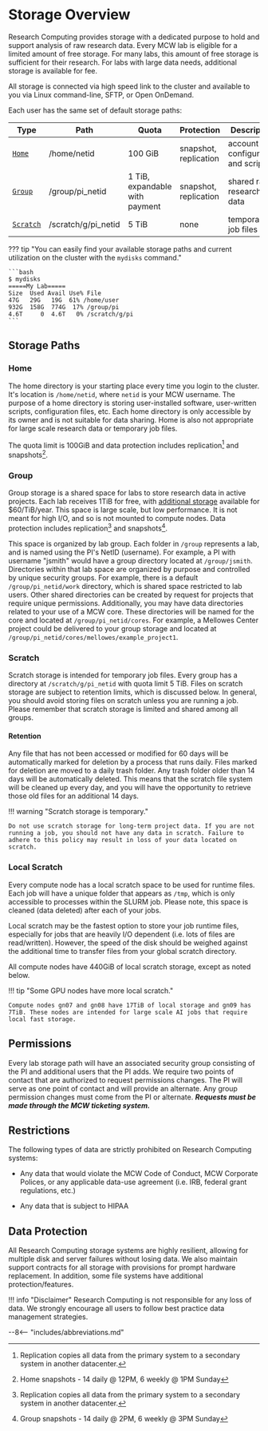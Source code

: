 # Storage Overview

Research Computing provides storage with a dedicated purpose to hold and support analysis of raw research data. Every MCW lab is eligible for a limited amount of free storage. For many labs, this amount of free storage is sufficient for their research. For labs with large data needs, additional storage is available for fee.

All storage is connected via high speed link to the cluster and available to you via Linux command-line, SFTP, or Open OnDemand.

Each user has the same set of default storage paths:

| Type                  | Path                | Quota                          | Protection            | Description                       |
| --------------------- | ------------------- | ------------------------------ | --------------------- | --------------------------------- |
| [`Home`](#home)       | /home/netid         | 100 GiB                        | snapshot, replication | account configuration and scripts |
| [`Group`](#group)     | /group/pi_netid     | 1 TiB, expandable with payment | snapshot, replication | shared raw research data          |
| [`Scratch`](#scratch) | /scratch/g/pi_netid | 5 TiB                          | none                  | temporary job files               |

??? tip "You can easily find your available storage paths and current utilization on the cluster  with the `mydisks` command."

    ```bash
    $ mydisks
    =====My Lab=====
    Size  Used Avail Use% File
    47G   29G   19G  61% /home/user
    932G  158G  774G  17% /group/pi
    4.6T     0  4.6T   0% /scratch/g/pi
    ```

## Storage Paths

### Home

The home directory is your starting place every time you login to the cluster. It's location is `/home/netid`, where `netid` is your MCW username. The purpose of a home directory is storing user-installed software, user-written scripts, configuration files, etc. Each home directory is only accessible by its owner and is not suitable for data sharing. Home is also not appropriate for large scale research data or temporary job files.

The quota limit is 100GiB and data protection includes replication[^1] and snapshots[^2].

### Group

Group storage is a shared space for labs to store research data in active projects. Each lab receives 1TiB for free, with [additional storage](../storage/paid-storage.md) available for $60/TiB/year. This space is large scale, but low performance. It is not meant for high I/O, and so is not mounted to compute nodes. Data protection includes replication[^1] and snapshots[^3].

This space is organized by lab group. Each folder in `/group` represents a lab, and is named using the PI's NetID (username). For example, a PI with username "jsmith" would have a group directory located at `/group/jsmith`. Directories within that lab space are organized by purpose and controlled by unique security groups. For example, there is a default `/group/pi_netid/work` directory, which is shared space restricted to lab users. Other shared directories can be created by request for projects that require unique permissions. Additionally, you may have data directories related to your use of a MCW core. These directories will be named for the core and located at `/group/pi_netid/cores`. For example, a Mellowes Center project could be delivered to your group storage and located at `/group/pi_netid/cores/mellowes/example_project1`.

### Scratch

Scratch storage is intended for temporary job files. Every group has a directory at `/scratch/g/pi_netid` with quota limit 5 TiB. Files on scratch storage are subject to retention limits, which is discussed below. In general, you should avoid storing files on scratch unless you are running a job. Please remember that scratch storage is limited and shared among all groups.

#### Retention

Any file that has not been accessed or modified for 60 days will be automatically marked for deletion by a process that runs daily. Files marked for deletion are moved to a daily trash folder. Any trash folder older than 14 days will be automatically deleted. This means that the scratch file system will be cleaned up every day, and you will have the opportunity to retrieve those old files for an additional 14 days.

!!! warning "Scratch storage is temporary."

    Do not use scratch storage for long-term project data. If you are not running a job, you should not have any data in scratch. Failure to adhere to this policy may result in loss of your data located on scratch.

### Local Scratch

Every compute node has a local scratch space to be used for runtime files. Each job will have a unique folder that appears as `/tmp`, which is only accessible to processes within the SLURM job. Please note, this space is cleaned (data deleted) after each of your jobs.

Local scratch may be the fastest option to store your job runtime files, especially for jobs that are heavily I/O dependent (i.e. lots of files are read/written). However, the speed of the disk should be weighed against the additional time to transfer files from your global scratch directory.

All compute nodes have 440GiB of local scratch storage, except as noted below.

!!! tip "Some GPU nodes have more local scratch."

    Compute nodes gn07 and gn08 have 17TiB of local storage and gn09 has 7TiB. These nodes are intended for large scale AI jobs that require local fast storage.

## Permissions

Every lab storage path will have an associated security group consisting of the PI and additional users that the PI adds. We require two points of contact that are authorized to request permissions changes. The PI will serve as one point of contact and will provide an alternate. Any group permission changes must come from the PI or alternate. ***Requests must be made through the MCW ticketing system.***

## Restrictions

The following types of data are strictly prohibited on Research Computing systems:

- Any data that would violate the MCW Code of Conduct, MCW Corporate Polices, or any applicable data-use agreement (i.e. IRB, federal grant regulations, etc.)

- Any data that is subject to HIPAA

## Data Protection

All Research Computing storage systems are highly resilient, allowing for multiple disk and server failures without losing data. We also maintain support contracts for all storage with provisions for prompt hardware replacement. In addition, some file systems have additional protection/features.

!!! info "Disclaimer"
    Research Computing is not responsible for any loss of data. We strongly encourage all users to follow best practice data management strategies.

[^1]: Replication copies all data from the primary system to a secondary system in another datacenter.
[^2]: Home snapshots - 14 daily @ 12PM, 6 weekly @ 1PM Sunday
[^3]: Group snapshots - 14 daily @ 2PM, 6 weekly @ 3PM Sunday

--8<-- "includes/abbreviations.md"
